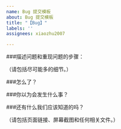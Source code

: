 ```yaml
---
name: Bug 提交模板
about: Bug 提交模板
title: "【Bug】"
labels: ''
assignees: xiaozhu2007

---
```


###描述问题和重现问题的步骤：

（请包括尽可能多的细节。）



###怎么了？



###你以为会发生什么事？



###还有什么我们应该知道的吗？

（请包括页面链接、屏幕截图和任何相关文件。）
